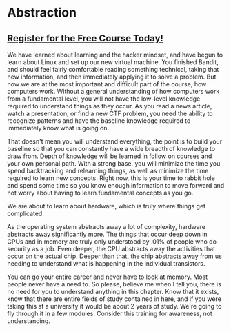 # Abstraction
##  [Register for the Free Course Today!](https://roppers.thinkific.com/courses/computing-fundamentals)
We have learned about learning and the hacker mindset, and have begun to learn about Linux and set up our new virtual machine. You finished Bandit, and should feel fairly comfortable reading something technical, taking that new information, and then immediately applying it to solve a problem. But now we are at the most important and difficult part of the course, how computers work. Without a general understanding of how computers work from a fundamental level, you will not have the low-level knowledge required to understand things as they occur. As you read a news article, watch a presentation, or find a new CTF problem, you need the ability to recognize patterns and have the baseline knowledge required to immediately know what is going on.

That doesn't mean you will understand everything, the point is to build your baseline so that you can constantly have a wide breadth of knowledge to draw from. Depth of knowledge will be learned in follow on courses and your own personal path. With a strong base, you will minimize the time you spend backtracking and relearning things, as well as minimize the time required to learn new concepts. Right now, this is your time to rabbit hole and spend some time so you know enough information to move forward and not worry about having to learn fundamental concepts as you go.

We are about to learn about hardware, which is truly where things get complicated. 

As the operating system abstracts away a lot of complexity, hardware abstracts away significantly more. The things that occur deep down in CPUs and in memory are truly only understood by .01% of people who do security as a job. Even deeper, the CPU abstracts away the activities that occur on the actual chip. Deeper than that, the chip abstracts away from us needing to understand what is happening in the individual transistors. 

You can go your entire career and never have to look at memory. Most people never have a need to. So please, believe me when I tell you, there is no need for you to understand anything in this chapter. Know that it exists, know that there are entire fields of study contained in here, and if you were taking this at a university it would be about 2 years of study. We're going to fly through it in a few modules. Consider this training for awareness, not understanding. 
 